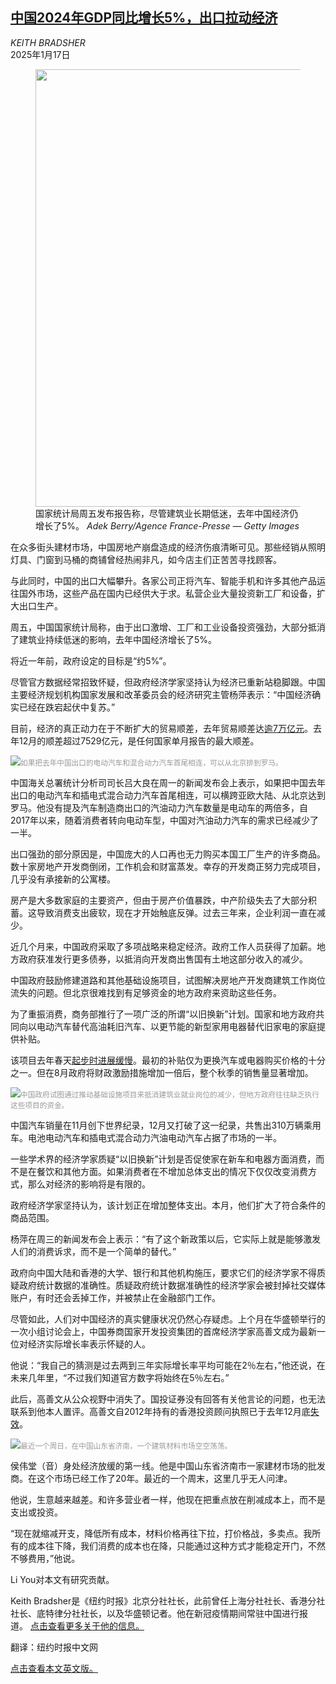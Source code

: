 <!--1739344021000-->
[中国2024年GDP同比增长5%，出口拉动经济](https://cn.nytimes.com/business/20250117/china-economy-2024-gdp/)
------

<address>KEITH BRADSHER</address><time pudate="2025-02-12 02:51:03" datetime="2025-02-12 02:51:03">2025年1月17日</time><figure><img src="https://images.weserv.nl/?url=static01.nyt.com/images/2025/01/17/multimedia/17China-GDP-01-bthf/17China-GDP-01-bthf-master1050.jpg" width="1050" height="700"><figcaption>国家统计局周五发布报告称，尽管建筑业长期低迷，去年中国经济仍增长了5%。 <cite>Adek Berry/Agence France-Presse — Getty Images</cite></figcaption></figure><section><p>在众多街头建材市场，中国房地产崩盘造成的经济伤痕清晰可见。那些经销从照明灯具、门窗到马桶的商铺曾经热闹非凡，如今店主们正苦苦寻找顾客。</p><p>与此同时，中国的出口大幅攀升。各家公司正将汽车、智能手机和许多其他产品运往国外市场，这些产品在国内已经供大于求。私营企业大量投资新工厂和设备，扩大出口生产。</p><p>周五，中国国家统计局称，由于出口激增、工厂和工业设备投资强劲，大部分抵消了建筑业持续低迷的影响，去年中国经济增长了5%。</p><p>将近一年前，政府设定的目标是“约5%”。</p><p>尽管官方数据经常招致怀疑，但政府经济学家坚持认为经济已重新站稳脚跟。中国主要经济规划机构国家发展和改革委员会的经济研究主管杨萍表示：“中国经济确实已经在跌宕起伏中复苏。”</p><p>目前，经济的真正动力在于不断扩大的贸易顺差，去年贸易顺差达<a href="https://cn.nytimes.com/business/20250114/china-trade-surplus/">逾7万亿元</a>。去年12月的顺差超过7529亿元，是任何国家单月报告的最大顺差。</p><p><img src="https://images.weserv.nl/?url=static01.nyt.com/images/2025/01/17/multimedia/17China-GDP-03-bthf/17China-GDP-03-bthf-master1050.jpg"><small style="color: #999;">如果把去年中国出口的电动汽车和混合动力汽车首尾相连，可以从北京排到罗马。</small></p><p>中国海关总署统计分析司司长吕大良在周一的新闻发布会上表示，如果把中国去年出口的电动汽车和插电式混合动力汽车首尾相连，可以横跨亚欧大陆、从北京达到罗马。他没有提及汽车制造商出口的汽油动力汽车数量是电动车的两倍多，自2017年以来，随着消费者转向电动车型，中国对汽油动力汽车的需求已经减少了一半。</p><p>出口强劲的部分原因是，中国庞大的人口再也无力购买本国工厂生产的许多商品。数十家房地产开发商倒闭，工作机会和财富蒸发。幸存的开发商正努力完成项目，几乎没有承接新的公寓楼。</p><p>房产是大多数家庭的主要资产，但由于房产价值暴跌，中产阶级失去了大部分积蓄。这导致消费支出疲软，现在才开始触底反弹。过去三年来，企业利润一直在减少。</p><p>近几个月来，中国政府采取了多项战略来稳定经济。政府工作人员获得了加薪。地方政府获准发行更多债券，以抵消向开发商出售国有土地这部分收入的减少。</p><p>中国政府鼓励修建道路和其他基础设施项目，试图解决房地产开发商建筑工作岗位流失的问题。但北京很难找到有足够资金的地方政府来资助这些任务。</p><p>为了重振消费，商务部推行了一项广泛的所谓“以旧换新”计划。国家和地方政府共同向以电动汽车替代高油耗旧汽车、以更节能的新型家用电器替代旧家电的家庭提供补贴。</p><p>该项目去年春天<a href="https://cn.nytimes.com/business/20240702/china-cash-for-clunkers/">起步时进展缓慢</a>。最初的补贴仅为更换汽车或电器购买价格的十分之一。但在8月政府将财政激励措施增加一倍后，整个秋季的销售量显著增加。</p><p><img src="https://images.weserv.nl/?url=static01.nyt.com/images/2025/01/17/multimedia/17China-GDP-04-bthf/17China-GDP-04-bthf-master1050.jpg"><small style="color: #999;">中国政府试图通过推动基础设施项目来抵消建筑业就业岗位的减少，但地方政府往往缺乏执行这些项目的资金。</small></p><p>中国汽车销量在11月创下世界纪录，12月又打破了这一纪录，共售出310万辆乘用车。电池电动汽车和插电式混合动力汽油电动汽车占据了市场的一半。</p><p>一些学术界的经济学家质疑“以旧换新”计划是否促使家在新车和电器方面消费，而不是在餐饮和其他方面。如果消费者在不增加总体支出的情况下仅仅改变消费方式，那么对经济的影响将是有限的。</p><p>政府经济学家坚持认为，该计划正在增加整体支出。本月，他们扩大了符合条件的商品范围。</p><p>杨萍在周三的新闻发布会上表示：“有了这个新政策以后，它实际上就是能够激发人们的消费诉求，而不是一个简单的替代。”</p><p>政府向中国大陆和香港的大学、银行和其他机构施压，要求它们的经济学家不得质疑政府统计数据的准确性。质疑政府统计数据准确性的经济学家会被封掉社交媒体账户，有时还会丢掉工作，并被禁止在金融部门工作。</p><p>尽管如此，人们对中国经济的真实健康状况仍然心存疑虑。上个月在华盛顿举行的一次小组讨论会上，中国券商国家开发投资集团的首席经济学家高善文成为最新一位对经济实际增长率表示怀疑的人。</p><p>他说：“我自己的猜测是过去两到三年实际增长率平均可能在2％左右，”他还说，在未来几年里，“不过我们知道官方数字将始终在5％左右。”</p><p>此后，高善文从公众视野中消失了。国投证券没有回答有关他言论的问题，也无法联系到他本人置评。高善文自2012年持有的香港投资顾问执照已于去年12月底<a rel="noopener noreferrer" target="_blank" href="https://apps.sfc.hk/publicregWeb/indi/AZF362/licenceRecord">失效</a>。</p><p><img src="https://images.weserv.nl/?url=static01.nyt.com/images/2025/01/17/multimedia/17China-GDP-02-bthf/17China-GDP-02-bthf-master1050.jpg"><small style="color: #999;">最近一个周日，在中国山东省济南，一个建筑材料市场空空荡荡。</small></p><p>侯伟堂（音）身处经济放缓的第一线。他是中国山东省济南市一家建材市场的批发商。在这个市场已经工作了20年。最近的一个周末，这里几乎无人问津。</p><p>他说，生意越来越差。和许多营业者一样，他现在把重点放在削减成本上，而不是支出或投资。</p><p>“现在就缩减开支，降低所有成本，材料价格再往下拉，打价格战，多卖点。我所有的成本往下降，我们消费的成本也在降，只能通过这种方式才能稳定开门，不然不够费用，”他说。 </p></section><footer><p>Li You对本文有研究贡献。</p><p>Keith Bradsher是《纽约时报》北京分社社长，此前曾任上海分社社长、香港分社社长、底特律分社社长，以及华盛顿记者。他在新冠疫情期间常驻中国进行报道。 <a rel="nofollow" target="_blank" href="https://www.nytimes.com/by/keith-bradsher">点击查看更多关于他的信息。</a></p><p>翻译：纽约时报中文网</p><p><a rel="nofollow" target="_blank" href="https://www.nytimes.com/2025/01/16/business/china-economy-2024-gdp.html">点击查看本文英文版。</a></p></footer>
